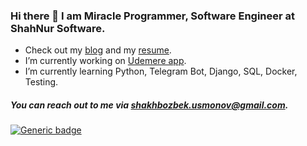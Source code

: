 ### Hi there 👋 I am Miracle Programmer, Software Engineer at ShahNur Software.
 - Check out my [blog](https://t.me/miracleprogrammer) and my [resume](https://gist.github.com/shakhbozbekusmonov/296d6e1d7da655b450ff7fe451f0d6e4).
 - I’m currently working on [Udemere app](https://udemere.com).
 - I’m currently learning Python, Telegram Bot, Django, SQL, Docker, Testing.
##### You can reach out to me via shakhbozbek.usmonov@gmail.com.

[![Generic badge](https://img.shields.io/badge/<SUBJECT>-<STATUS>-<COLOR>.svg)](https://shields.io/)

<!--
**shakhbozbekusmonov/shakhbozbekusmonov** is a ✨ _special_ ✨ repository because its `README.md` (this file) appears on your GitHub profile.

Here are some ideas to get you started:

- 🔭 I’m currently working on ...
- 🌱 I’m currently learning ...
- 👯 I’m looking to collaborate on ...
- 🤔 I’m looking for help with ...
- 💬 Ask me about ...
- 📫 How to reach me: ...
- 😄 Pronouns: ...
- ⚡ Fun fact: ...
-->
